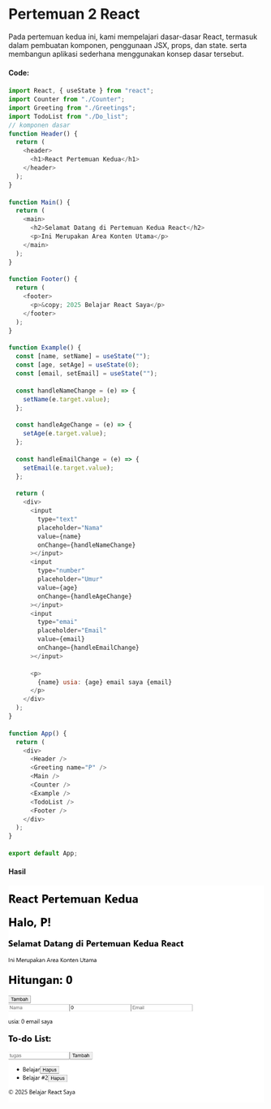 # Pertemuan 2 React

Pada pertemuan kedua ini, kami mempelajari dasar-dasar React, termasuk dalam pembuatan komponen, penggunaan JSX, props, dan state. serta membangun aplikasi sederhana menggunakan konsep dasar tersebut.

#### Code:

```js
import React, { useState } from "react";
import Counter from "./Counter";
import Greeting from "./Greetings";
import TodoList from "./Do_list";
// komponen dasar
function Header() {
  return (
    <header>
      <h1>React Pertemuan Kedua</h1>
    </header>
  );
}

function Main() {
  return (
    <main>
      <h2>Selamat Datang di Pertemuan Kedua React</h2>
      <p>Ini Merupakan Area Konten Utama</p>
    </main>
  );
}

function Footer() {
  return (
    <footer>
      <p>&copy; 2025 Belajar React Saya</p>
    </footer>
  );
}

function Example() {
  const [name, setName] = useState("");
  const [age, setAge] = useState(0);
  const [email, setEmail] = useState("");

  const handleNameChange = (e) => {
    setName(e.target.value);
  };

  const handleAgeChange = (e) => {
    setAge(e.target.value);
  };

  const handleEmailChange = (e) => {
    setEmail(e.target.value);
  };

  return (
    <div>
      <input
        type="text"
        placeholder="Nama"
        value={name}
        onChange={handleNameChange}
      ></input>
      <input
        type="number"
        placeholder="Umur"
        value={age}
        onChange={handleAgeChange}
      ></input>
      <input
        type="emai"
        placeholder="Email"
        value={email}
        onChange={handleEmailChange}
      ></input>

      <p>
        {name} usia: {age} email saya {email}
      </p>
    </div>
  );
}

function App() {
  return (
    <div>
      <Header />
      <Greeting name="P" />
      <Main />
      <Counter />
      <Example />
      <TodoList />
      <Footer />
    </div>
  );
}

export default App;
```

#### Hasil

![alt text](Images/hasil.png)
